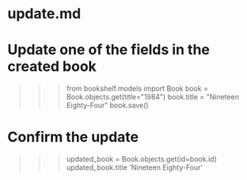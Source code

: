 # update.md

# Update one of the fields in the created book
>>> from bookshelf.models import Book
>>> book = Book.objects.get(title="1984")
>>> book.title = "Nineteen Eighty-Four"
>>> book.save()

# Confirm the update
>>> updated_book = Book.objects.get(id=book.id)
>>> updated_book.title
'Nineteen Eighty-Four'
